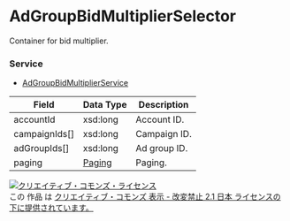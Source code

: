 # AdGroupBidMultiplierSelector
Container for bid multiplier.
### Service
+ [AdGroupBidMultiplierService](../services/AdGroupBidMultiplierService.md)

| Field | Data Type | Description | 
|---|---|---|
| accountId| xsd:long| Account ID. |
| campaignIds[]| xsd:long| Campaign ID. |
| adGroupIds[]| xsd:long| Ad group ID. |
| paging|<a href="../data/Paging.md">Paging</a> | Paging. |
<a rel="license" href="http://creativecommons.org/licenses/by-nd/2.1/jp/"><img alt="クリエイティブ・コモンズ・ライセンス" style="border-width:0" src="https://i.creativecommons.org/l/by-nd/2.1/jp/88x31.png" /></a><br />この 作品 は <a rel="license" href="http://creativecommons.org/licenses/by-nd/2.1/jp/">クリエイティブ・コモンズ 表示 - 改変禁止 2.1 日本 ライセンスの下に提供されています。</a>
